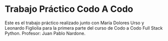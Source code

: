 # Trabajo Práctico Codo A Codo
Este es el trabajo práctico realizado junto con María Dolores Urso y Leonardo Figliolia para la primera parte del curso de Codo a Codo Full Stack Python. Profesor: Juan Pablo Nardone.

